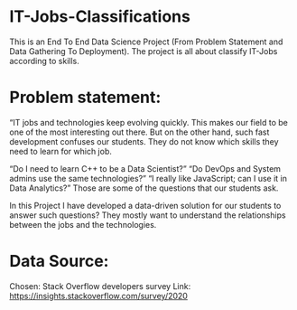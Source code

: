 # IT-Jobs-Classifications
This is an End To End Data Science Project (From Problem Statement and Data Gathering To Deployment). The project is all about classify IT-Jobs according to skills.

# Problem statement:
“IT jobs and technologies keep evolving quickly. This makes our field to be one of the most interesting out there. But on the other hand, such fast development confuses our
students. They do not know which skills they need to learn for which job.

“Do I need to learn C++ to be a Data Scientist?” “Do DevOps and System admins use
the same technologies?” “I really like JavaScript; can I use it in Data Analytics?”
Those are some of the questions that our students ask.

In this Project I have developed a data-driven solution for our students to answer such questions? They mostly want to understand the relationships between the jobs and
the technologies.

# Data Source:
Chosen: Stack Overflow developers survey
Link: https://insights.stackoverflow.com/survey/2020
